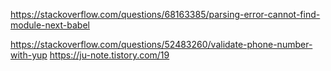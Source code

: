 https://stackoverflow.com/questions/68163385/parsing-error-cannot-find-module-next-babel

https://stackoverflow.com/questions/52483260/validate-phone-number-with-yup
https://ju-note.tistory.com/19
